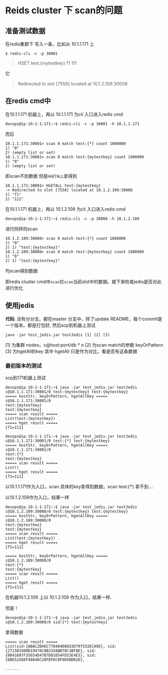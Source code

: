 # Reids cluster 下 scan的问题

## 准备测试数据
在redis集群下 写入一条，比如从 
10.1.1.171 上
```
$ redis-cli -c -p 30001
```
> HSET test:{mytestkey} f1 111

它
> Redirected to slot [7558] located at 10.1.2.109:30008


## 在redis cmd中

在10.1.1.171 机器上，再以 10.1.1.171 为cli 入口进入redis cmd
```
devops@ip-10-1-1-171:~$ redis-cli -c -p 30001 -h 10.1.1.171
```
而后
```
10.1.1.171:30001> scan 0 match test:{*} count 1000000
1) "0"
2) (empty list or set)
10.1.1.171:30001> scan 0 match test:{mytestkey} count 1000000
1) "0"
2) (empty list or set)
```
即scan不到数据
但是`HGETALL`拿得到
```
10.1.1.171:30001> HGETALL test:{mytestkey}
-> Redirected to slot [7558] located at 10.1.2.109:30008
1) "f1"
2) "111"
```



在10.1.1.171 机器上，再以 10.1.2.109 为cli 入口进入redis cmd
```
devops@ip-10-1-1-171:~$ redis-cli -c -p 30008 -h 10.1.2.109
```
进行同样的scan
```
10.1.2.109:30008> scan 0 match test:{*} count 1000000
1) "0"
2) 1) "test:{mytestkey}"
10.1.2.109:30008> scan 0 match test:{mytestkey} count 1000000
1) "0"
2) 1) "test:{mytestkey}"
```
均scan得到数据


即redis cluster cmd中`scan`仅`scan`当前slot中的数据。接下来检查jedis是否对此进行优化



## 使用jedis

__代码__: 没有分分支。都在master 分支中，除了update README，每个commit是一个版本。都是打包好, 然后scp到机器上测试
```
java -jar test_jedis.jar testJedis [1] [2] [3]
```
[1] 为集群 nodes，c@host:port/db * n
[2] 为scan match的参数 keyOrPattern
[3] 为hgetAll的key
其中 hgetAll 只是作为对比，看是否有这条数据

### 最初版本的测试

scp到171机器上测试
```
devops@ip-10-1-1-171:~$ java -jar test_jedis.jar testJedis c@10.1.1.171:30001/0 test:{mytestkey} test:{mytestkey}
===== hostStr, keyOrPattern, hgetAllKey =====
c@10.1.1.171:30001/0
test:{mytestkey}
test:{mytestkey}
===== scan result =====
List(test:{mytestkey})
===== hget result =====
{f1=111}
```

```
devops@ip-10-1-1-171:~$ java -jar test_jedis.jar testJedis c@10.1.1.171:30001/0 test:{*} test:{mytestkey}
===== hostStr, keyOrPattern, hgetAllKey =====
c@10.1.1.171:30001/0
test:{*}
test:{mytestkey}
===== scan result =====
List()
===== hget result =====
{f1=111}
```
以10.1.1.171作为入口，scan 具体的key拿得到数据，scan test:{*} 拿不到....


以10.1.2.109作为入口，结果一样
```
devops@ip-10-1-1-171:~$ java -jar test_jedis.jar testJedis c@10.1.2.109:30008/0 test:{mytestkey} test:{mytestkey}
===== hostStr, keyOrPattern, hgetAllKey =====
c@10.1.2.109:30008/0
test:{mytestkey}
test:{mytestkey}
===== scan result =====
List(test:{mytestkey})
===== hget result =====
{f1=111}
```

```devops@ip-10-1-1-171:~$ java -jar test_jedis.jar testJedis c@10.1.2.109:30008/0 test:{*} test:{mytestkey}
===== hostStr, keyOrPattern, hgetAllKey =====
c@10.1.2.109:30008/0
test:{*}
test:{mytestkey}
===== scan result =====
List()
===== hget result =====
{f1=111}
```
在机器10.1.2.109 上以 10.1.2.109 作为入口，结果一样.

但是！
```
devops@ip-10-1-1-171:~$ java -jar test_jedis.jar testJedis c@10.1.2.109:30008/0 sid:{*} test:{mytestkey}
```
拿得数据
```
===== scan result =====
List(sid:{ABAC2B46C770404D8033D797532ECA9E}, sid:{2715B1900D19470C8B2358BB70C1BF8E}, sid:{0041687F35654D47B7D01054FD53E4E5}, sid:{6BE5256EF4864DC28FDF6C0F9D5BDB2D},

......
```
